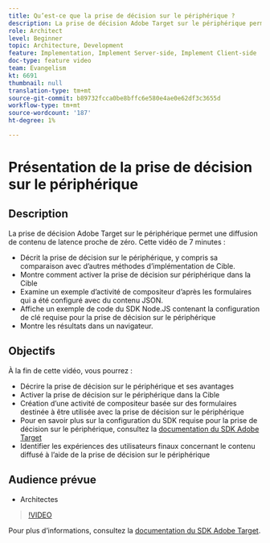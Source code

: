 ```yaml
---
title: Qu’est-ce que la prise de décision sur le périphérique ?
description: La prise de décision Adobe Target sur le périphérique permet une diffusion de contenu de latence proche de zéro. Regardez cette vidéo pour en savoir plus sur la prise de décision sur l’appareil et sur la façon de l’activer.
role: Architect
level: Beginner
topic: Architecture, Development
feature: Implementation, Implement Server-side, Implement Client-side
doc-type: feature video
team: Evangelism
kt: 6691
thumbnail: null
translation-type: tm+mt
source-git-commit: b89732fcca0be8bffc6e580e4ae0e62df3c3655d
workflow-type: tm+mt
source-wordcount: '187'
ht-degree: 1%

---
```



# Présentation de la prise de décision sur le périphérique

## Description

La prise de décision Adobe Target sur le périphérique permet une diffusion de contenu de latence proche de zéro. Cette vidéo de 7 minutes :

* Décrit la prise de décision sur le périphérique, y compris sa comparaison avec d’autres méthodes d’implémentation de Cible.
* Montre comment activer la prise de décision sur périphérique dans la Cible
* Examine un exemple d’activité de compositeur d’après les formulaires qui a été configuré avec du contenu JSON.
* Affiche un exemple de code du SDK Node.JS contenant la configuration de clé requise pour la prise de décision sur le périphérique
* Montre les résultats dans un navigateur.

## Objectifs

À la fin de cette vidéo, vous pourrez :

* Décrire la prise de décision sur le périphérique et ses avantages
* Activer la prise de décision sur le périphérique dans la Cible
* Création d’une activité de compositeur basée sur des formulaires destinée à être utilisée avec la prise de décision sur le périphérique
* Pour en savoir plus sur la configuration du SDK requise pour la prise de décision sur le périphérique, consultez la [documentation du SDK Adobe Target](https://adobetarget-sdks.gitbook.io/docs/on-device-decisioning/introduction-to-on-device-decisioning)
* Identifier les expériences des utilisateurs finaux concernant le contenu diffusé à l’aide de la prise de décision sur le périphérique

## Audience prévue

* Architectes

>[!VIDEO](https://video.tv.adobe.com/v/329032/?quality=12)

Pour plus d’informations, consultez la [documentation du SDK Adobe Target](https://adobetarget-sdks.gitbook.io/docs/on-device-decisioning/introduction-to-on-device-decisioning).